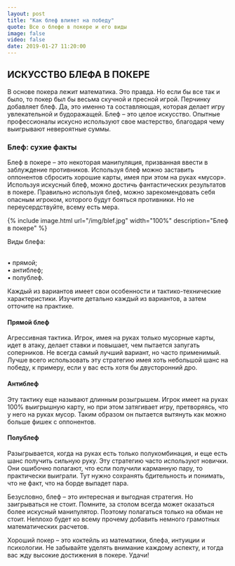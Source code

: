 ```yaml
---
layout: post
title: "Как блеф влияет на победу"
quote: Все о блефе в покере и его виды
image: false
video: false
date: 2019-01-27 11:20:00
---
```


## ИСКУССТВО БЛЕФА В ПОКЕРЕ

В основе покера лежит математика. Это правда. Но если бы все так и было, то покер был бы весьма скучной и пресной игрой. Перчинку добавляет блеф. Да, это именно та составляющая, которая делает игру увлекательной и будоражащей. Блеф – это целое искусство. Опытные профессионалы искусно используют свое мастерство, благодаря чему выигрывают невероятные суммы. 

### Блеф: сухие факты

Блеф в покере – это некоторая манипуляция, призванная ввести в заблуждение противников. Используя блеф можно заставить оппонентов сбросить хорошие карты, имея при этом на руках «мусор». Используя искусный блеф, можно достичь фантастических результатов в покере. 
Правильно используя блеф, можно зарекомендовать себя опасным игроком, которого будут бояться противники. Но не переусердствуйте, всему есть мера. 

{% include image.html url="/img/blef.jpg" width="100%" description="Блеф в покере" %}

Виды блефа:

<br>• прямой;
<br>• антиблеф;
<br>• полублеф.

Каждый из вариантов имеет свои особенности и тактико-технические характеристики. Изучите детально каждый из вариантов, а затем отточите на практике. 

#### Прямой блеф

Агрессивная тактика. Игрок, имея на руках только мусорные карты, идет в атаку, делает ставки и повышает, чем пытается запугать соперников. Не всегда самый лучший вариант, но часто применимый. Лучше всего использовать эту стратегию имея хоть небольшой шанс на победу, к примеру, если у вас есть хотя бы двусторонний дро. 

#### Антиблеф

Эту тактику еще называют длинным розыгрышем. Игрок имеет на руках 100% выигрышную карту, но при этом затягивает игру, претворяясь, что у него на руках мусор. Таким образом он пытается вытянуть как можно больше фишек с оппонентов. 

#### Полублеф

Разыгрывается, когда на руках есть только полукомбинация, и еще есть шанс получить сильную руку. Эту стратегию часто используют новички. Они ошибочно полагают, что если получили карманную пару, то практически выиграли. Тут нужно сохранять бдительность и понимать, что не факт, что на борде выпадет пара. 

Безусловно, блеф – это интересная и выгодная стратегия. Но заигрываться не стоит. Помните, за столом всегда может оказаться более искусный манипулятор. Поэтому полагаться только на обман не стоит. Неплохо будет ко всему прочему добавить немного грамотных математических расчетов. 

Хороший покер – это коктейль из математики, блефа, интуиции и психологии. Не забывайте уделять внимание каждому аспекту, и тогда вас жду высокие достижения в покере. Удачи!